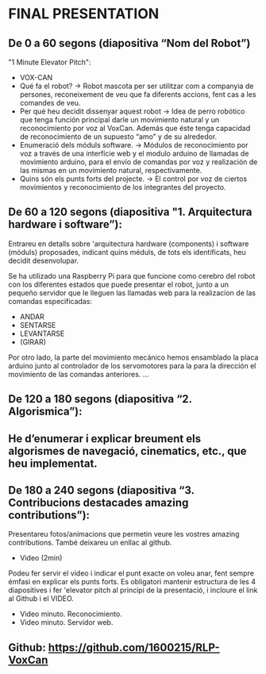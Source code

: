 # FINAL PRESENTATION
## De 0 a 60 segons (diapositiva “Nom del Robot”)

"1 Minute Elevator Pitch":
- VOX-CAN
- Qué fa el robot? -> Robot mascota per ser utilitzar com a companyia de persones, reconeixement de veu que fa diferents accions, fent cas a les comandes de veu.
- Per qué heu decidit dissenyar aquest robot -> Idea de perro robótico que tenga función principal darle un movimiento natural y un reconocimiento por voz al VoxCan. Además que éste tenga capacidad de reconocimiento de un supuesto “amo” y de su alrededor.
- Enumeració dels móduls software. -> Módulos de reconocimiento por voz a través de una interfície web y el modulo arduino de llamadas de movimiento arduino, para el envío de comandas por voz y realización de las mismas en un movimiento natural, respectivamente.
- Quins són els punts forts del projecte. -> El control por voz de ciertos movimientos y reconocimiento de los integrantes del proyecto.

## De 60 a 120 segons (diapositiva "1. Arquitectura hardware i software”):

Entrareu en detalls sobre 'arquitectura hardware (components) i software (móduls) proposades, indicant quins méduls, de tots els
identificats, heu decidit desenvolupar.

Se ha utilizado una Raspberry Pi para que funcione como cerebro del robot con los diferentes estados que puede presentar el robot, junto a un pequeño servidor que le lleguen las llamadas web para la realizacion de las comandas especificadas:
- ANDAR
- SENTARSE
- LEVANTARSE
- (GIRAR)

Por otro lado, la parte del movimiento mecánico hemos ensamblado la placa arduino junto al controlador de los servomotores para la para la dirección el movimiento de las comandas anteriores.
...

## De 120 a 180 segons (diapositiva “2. Algorismica”):

He d’enumerar i explicar breument els algorismes de navegació, cinematics, etc., que heu implementat.
- 

## De 180 a 240 segons (diapositiva “3. Contribucions destacades amazing contributions”):

Presentareu fotos/animacions que permetin veure les vostres amazing contributions. També deixareu un enllac al github.
- Video (2min)

Podeu fer servir el video i indicar el punt exacte on voleu anar, fent sempre émfasi en explicar els punts forts.
Es obligatori mantenir estructura de les 4 diapositives i fer 'elevator pitch al principi de la presentació, i incloure el link al Github i
el VIDEO.
- Video minuto. Reconocimiento.
- Video minuto. Servidor web.

## Github: https://github.com/1600215/RLP-VoxCan
